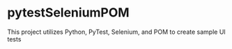 # pytestSeleniumPOM
This project utilizes Python, PyTest, Selenium, and POM to create sample UI tests
